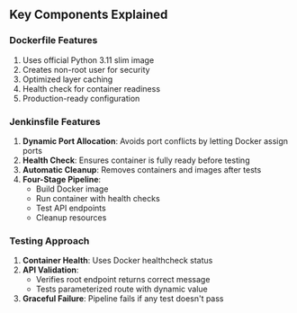 
## Key Components Explained

### Dockerfile Features
1. Uses official Python 3.11 slim image
2. Creates non-root user for security
3. Optimized layer caching
4. Health check for container readiness
5. Production-ready configuration

### Jenkinsfile Features
1. **Dynamic Port Allocation**: Avoids port conflicts by letting Docker assign ports
2. **Health Check**: Ensures container is fully ready before testing
3. **Automatic Cleanup**: Removes containers and images after tests
4. **Four-Stage Pipeline**:
   - Build Docker image
   - Run container with health checks
   - Test API endpoints
   - Cleanup resources

### Testing Approach
1. **Container Health**: Uses Docker healthcheck status
2. **API Validation**:
   - Verifies root endpoint returns correct message
   - Tests parameterized route with dynamic value
3. **Graceful Failure**: Pipeline fails if any test doesn't pass